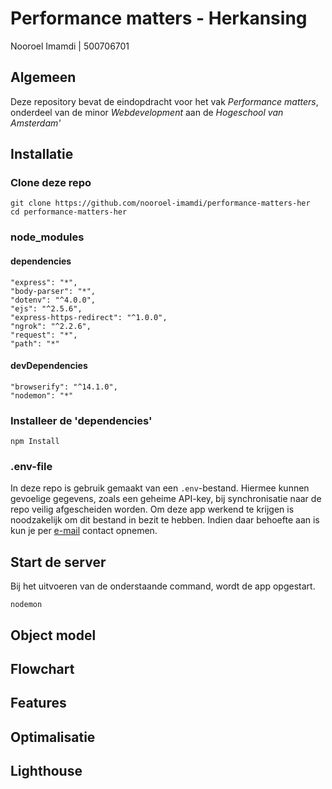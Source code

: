 # Performance matters - Herkansing

Nooroel Imamdi | 500706701

## Algemeen
Deze repository bevat de eindopdracht voor het vak *Performance matters*, onderdeel van de minor *Webdevelopment* aan de *Hogeschool van Amsterdam'*

## Installatie

### Clone deze repo
```
git clone https://github.com/nooroel-imamdi/performance-matters-her
cd performance-matters-her
```

### node_modules
#### dependencies
```
"express": "*",
"body-parser": "*",
"dotenv": "^4.0.0",
"ejs": "^2.5.6",
"express-https-redirect": "^1.0.0",
"ngrok": "^2.2.6",
"request": "*",
"path": "*"
```

#### devDependencies
```
"browserify": "^14.1.0",
"nodemon": "*"
```


### Installeer de 'dependencies'
```
npm Install
```

### .env-file
In deze repo is gebruik gemaakt van een `.env`-bestand. Hiermee kunnen gevoelige gegevens, zoals een geheime API-key, bij synchronisatie naar de repo veilig afgescheiden worden. Om deze app werkend te krijgen is noodzakelijk om dit bestand in bezit te hebben. Indien daar behoefte aan is kun je per [e-mail](mailto:nooroelimamdi@gmail.com) contact opnemen.

## Start de server
Bij het uitvoeren van de onderstaande command, wordt de app opgestart.
```
nodemon
```

## Object model


## Flowchart

## Features

## Optimalisatie


## Lighthouse
